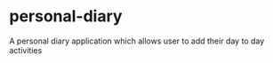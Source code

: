 # personal-diary

A personal diary application which allows user to add their day to day activities

